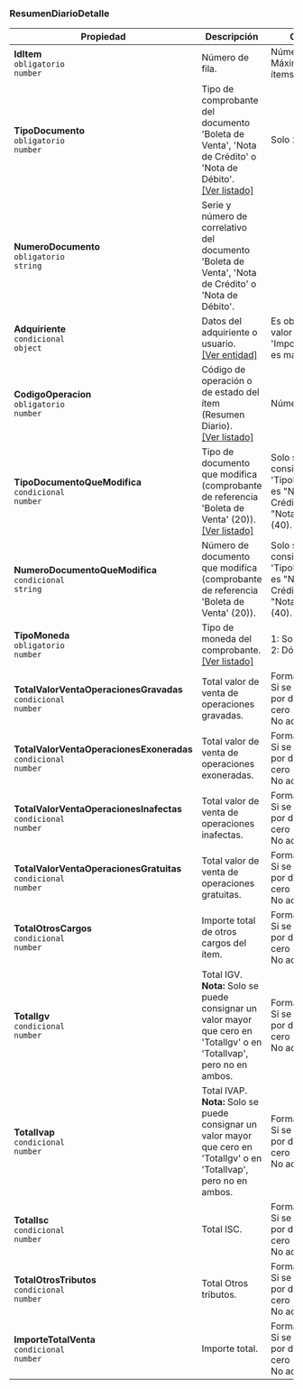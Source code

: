 ### ResumenDiarioDetalle

| **Propiedad** | **Descripción** | **Condición** |
| --- | --- | --- |
| **IdItem**  <br>`obligatorio`  <br>`number` | Número de fila. | Número entero.  <br>Máximo: 100 ítems. |
| **TipoDocumento**  <br>`obligatorio`  <br>`number` | Tipo de comprobante del documento 'Boleta de Venta', 'Nota de Crédito' o 'Nota de Débito'.  <br>[[Ver listado]](../Listado/TipoComprobante.md) | Solo 20, 30 o 40. |
| **NumeroDocumento**  <br>`obligatorio`  <br>`string` | Serie y número de correlativo del documento 'Boleta de Venta', 'Nota de Crédito' o 'Nota de Débito'. |  |
| **Adquiriente**  <br>`condicional`  <br>`object` | Datos del adquiriente o usuario.  <br>[[Ver entidad]](../Entidad/Adquiriente2.md) | Es obligatorio si el valor de 'ImporteTotalVenta' es mayor que 700. |
| **CodigoOperacion**  <br>`obligatorio`  <br>`number` | Código de operación o de estado del ítem (Resumen Diario).  <br>[[Ver listado]](../Listado/CodigoEstadoResumenDiario.md) | Número entero. |
| **TipoDocumentoQueModifica**  <br>`condicional`  <br>`number` | Tipo de documento que modifica (comprobante de referencia 'Boleta de Venta' (20)).  <br>[[Ver listado]](../Listado/TipoComprobante.md) | Solo se debe consignar cuando 'TipoDocumento' es "Nota de Crédito" (30) o "Nota de Débito" (40). |
| **NumeroDocumentoQueModifica**  <br>`condicional`  <br>`string` | Número de documento que modifica (comprobante de referencia 'Boleta de Venta' (20)). | Solo se debe consignar cuando 'TipoDocumento' es "Nota de Crédito" (30) o "Nota de Débito" (40). |
| **TipoMoneda**  <br>`obligatorio`  <br>`number` | Tipo de moneda del comprobante.  <br>[[Ver listado]](../Listado/TipoMoneda.md) | 1: Soles.  <br>2: Dólares. |
| **TotalValorVentaOperacionesGravadas**  <br>`condicional`  <br>`number` | Total valor de venta de operaciones gravadas. | Formato: n(12,2)  <br>Si se omite, el valor por defecto es cero (0).  <br>No acepta NULL. |
| **TotalValorVentaOperacionesExoneradas**  <br>`condicional`  <br>`number` | Total valor de venta de operaciones exoneradas. | Formato: n(12,2)  <br>Si se omite, el valor por defecto es cero (0).  <br>No acepta NULL. |
| **TotalValorVentaOperacionesInafectas**  <br>`condicional`  <br>`number` | Total valor de venta de operaciones inafectas. | Formato: n(12,2)  <br>Si se omite, el valor por defecto es cero (0).  <br>No acepta NULL. |
| **TotalValorVentaOperacionesGratuitas**  <br>`condicional`  <br>`number` | Total valor de venta de operaciones gratuitas. | Formato: n(12,2)  <br>Si se omite, el valor por defecto es cero (0).  <br>No acepta NULL. |
| **TotalOtrosCargos**  <br>`condicional`  <br>`number` | Importe total de otros cargos del ítem. | Formato: n(12,2)  <br>Si se omite, el valor por defecto es cero (0).  <br>No acepta NULL. |
| **TotalIgv**  <br>`condicional`  <br>`number` | Total IGV.  <br>**Nota:** Solo se puede consignar un valor mayor que cero en 'TotalIgv' o en 'TotalIvap', pero no en ambos. | Formato: n(12,2)  <br>Si se omite, el valor por defecto es cero (0).  <br>No acepta NULL. |
| **TotalIvap**  <br>`condicional`  <br>`number` | Total IVAP.  <br>**Nota:** Solo se puede consignar un valor mayor que cero en 'TotalIgv' o en 'TotalIvap', pero no en ambos. | Formato: n(12,2)  <br>Si se omite, el valor por defecto es cero (0).  <br>No acepta NULL. |
| **TotalIsc**  <br>`condicional`  <br>`number` | Total ISC. | Formato: n(12,2)  <br>Si se omite, el valor por defecto es cero (0).  <br>No acepta NULL. |
| **TotalOtrosTributos**  <br>`condicional`  <br>`number` | Total Otros tributos. | Formato: n(12,2)  <br>Si se omite, el valor por defecto es cero (0).  <br>No acepta NULL. |
| **ImporteTotalVenta**  <br>`condicional`  <br>`number` | Importe total. | Formato: n(12,2)  <br>Si se omite, el valor por defecto es cero (0).  <br>No acepta NULL. |